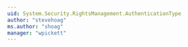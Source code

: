 ```yaml
---
uid: System.Security.RightsManagement.AuthenticationType
author: "stevehoag"
ms.author: "shoag"
manager: "wpickett"
---
```

